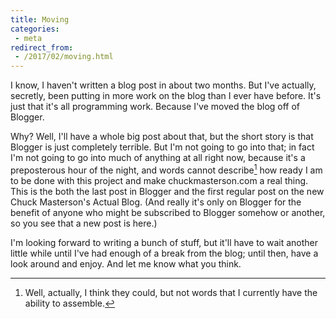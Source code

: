 ```yaml
---
title: Moving
categories:
 - meta
redirect_from:
 - /2017/02/moving.html
---
```


I know, I haven't written a blog post in about two months. But I've actually,
secretly, been putting in more work on the blog than I ever have before. It's
just that it's all programming work. Because I've moved the blog off of Blogger.


Why? Well, I'll have a whole big post about that, but the short story is that
Blogger is just completely terrible. But I'm not going to go into that; in fact
I'm not going to go into much of anything at all right now, because it's a
preposterous hour of the night, and words cannot describe[^1] how ready I am to be
done with this project and make chuckmasterson.com a real thing. This is the
both the last post in Blogger and the first regular post on the new Chuck
Masterson's Actual Blog. (And really it's only on Blogger for the benefit of
anyone who might be subscribed to Blogger somehow or another, so you see that a
new post is here.)


I'm looking forward to writing a bunch of stuff, but it'll have to wait another
little while until I've had enough of a break from the blog; until then, have a
look around and enjoy. And let me know what you think.

[^1]: Well, actually, I think they could, but not words that I currently have the
    ability to assemble.
